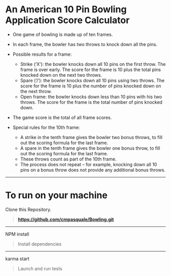
# An American 10 Pin Bowling Application Score Calculator

- One game of bowling is made up of ten frames.
- In each frame, the bowler has two throws to knock down all the pins.
- Possible results for a frame:
    - Strike (‘X’): the bowler knocks down all 10 pins on the first throw.
    The frame is over early. The score for the frame is 10 plus the total pins knocked
    down on the next two throws.
    - Spare (‘/’): the bowler knocks down all 10 pins using two throws.
    The score for the frame is 10 plus the number of pins knocked down on the next
    throw.
    - Open frame: the bowler knocks down less than 10 pins with his two throws. The score
    for the frame is the total number of pins knocked down.

- The game score is the total of all frame scores.
- Special rules for the 10th frame:
    - A strike in the tenth frame gives the bowler two bonus throws, to fill out the scoring
    formula for the last frame.
    - A spare in the tenth frame gives the bowler one bonus throw, to fill out the scoring
    formula for the last frame.
    - These throws count as part of the 10th frame.
    - The process does not repeat – for example, knocking down all 10 pins on a bonus
    throw does not provide any additional bonus throws.
_________________
# To run on your machine
Clone this Repository.    
>**https://github.com/cmpasquale/Bowling.git**
_________________
NPM install
>Install dependencies
_________________
karma start
>Launch and run tests

